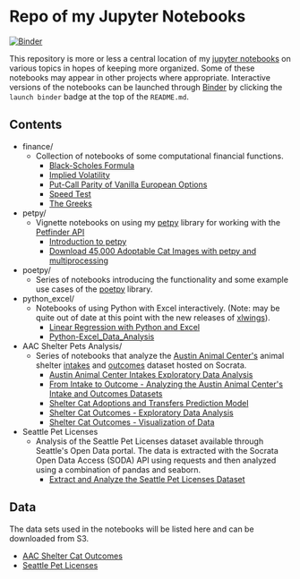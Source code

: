 # Repo of my Jupyter Notebooks

[![Binder](https://mybinder.org/badge.svg)](https://mybinder.org/v2/gh/aschleg/IPython_Notebooks/master)

This repository is more or less a central location of my [jupyter notebooks](http://jupyter.org/) on various topics in hopes of keeping more organized. Some of these notebooks may appear in other projects where appropriate. Interactive versions of the notebooks can be launched through [Binder](https://mybinder.org/) by clicking the `launch binder` badge at the top of the `README.md`.

## Contents

* finance/
	- Collection of notebooks of some computational financial functions.
		* [Black-Scholes Formula](https://github.com/aschleg/IPython_Notebooks/blob/master/finance/Black-Scholes%20Formula.ipynb)
		* [Implied Volatility](https://github.com/aschleg/IPython_Notebooks/blob/master/finance/Implied%20Volatility.ipynb)
		* [Put-Call Parity of Vanilla European Options](https://github.com/aschleg/IPython_Notebooks/blob/master/finance/Put-Call%20Parity%20of%20Vanilla%20European%20Options.ipynb)
		* [Speed Test](https://github.com/aschleg/IPython_Notebooks/blob/master/finance/Speed%20Test.ipynb)
		* [The Greeks](https://github.com/aschleg/IPython_Notebooks/blob/master/finance/The%20Greeks.ipynb)
* petpy/
	- Vignette notebooks on using my [petpy](https://github.com/aschleg/petpy) library for working with the [Petfinder API](https://www.petfinder.com/developers/api-docs)
		* [Introduction to petpy](https://github.com/aschleg/IPython_Notebooks/blob/master/petpy/Introduction%20to%20petpy.ipynb)
		* [Download 45,000 Adoptable Cat Images with petpy and multiprocessing](https://github.com/aschleg/IPython_Notebooks/blob/master/petpy/Download%2045%2C000%20Adoptable%20Cat%20Images%20with%20petpy%20and%20multiprocessing.ipynb)
* poetpy/
	- Series of notebooks introducing the functionality and some example use cases of the [poetpy](https://github.com/aschleg/poetpy) library.
* python_excel/
	- Notebooks of using Python with Excel interactively. (Note: may be quite out of date at this point with the new releases of [xlwings](https://www.xlwings.org/)).
		* [Linear Regression with Python and Excel](https://github.com/aschleg/IPython_Notebooks/blob/master/python_excel/Linear%20Regression%20with%20Python%20and%20Excel.ipynb)
		* [Python-Excel_Data_Analysis](https://github.com/aschleg/IPython_Notebooks/blob/master/python_excel/Python-Excel_Data_Analysis.ipynb)
* AAC Shelter Pets Analysis/
	- Series of notebooks that analyze the [Austin Animal Center's](http://www.austintexas.gov/department/aac) animal shelter [intakes](https://data.austintexas.gov/Health-and-Community-Services/Austin-Animal-Center-Intakes/wter-evkm) and [outcomes](https://data.austintexas.gov/Health-and-Community-Services/Austin-Animal-Center-Outcomes/9t4d-g238) dataset hosted on Socrata. 
		* [Austin Animal Center Intakes Exploratory Data Analysis](https://github.com/aschleg/IPython_Notebooks/blob/master/AAC%20Shelter%20Analysis/Austin%20Animal%20Center%20Intakes%20Exploratory%20Data%20Analysis.ipynb)
		* [From Intake to Outcome - Analyzing the Austin Animal Center's Intake and Outcomes Datasets](https://github.com/aschleg/IPython_Notebooks/blob/master/AAC%20Shelter%20Analysis/From%20Intake%20to%20Outcome%20-%20Analyzing%20the%20Austin%20Animal%20Center's%20Intake%20and%20Outcomes%20Datasets.ipynb)
		* [Shelter Cat Adoptions and Transfers Prediction Model](https://github.com/aschleg/IPython_Notebooks/blob/master/AAC%20Shelter%20Analysis/Shelter%20Cat%20Adoptions%20and%20Transfers%20Prediction%20Model.ipynb)
		* [Shelter Cat Outcomes - Exploratory Data Analysis](https://github.com/aschleg/IPython_Notebooks/blob/master/AAC%20Shelter%20Analysis/Shelter%20Cat%20Outcomes%20-%20Exploratory%20Data%20Analysis.ipynb)
		* [Shelter Cat Outcomes - Visualization of Data](https://github.com/aschleg/IPython_Notebooks/blob/master/AAC%20Shelter%20Analysis/Shelter%20Cat%20Outcomes%20-%20Visualization%20of%20Data.ipynb)
* Seattle Pet Licenses
	- Analysis of the Seattle Pet Licenses dataset available through Seattle's Open Data portal. The data is extracted with the Socrata Open Data Access (SODA) API using requests and then analyzed using a combination of pandas and seaborn.
		* [Extract and Analyze the Seattle Pet Licenses Dataset](https://github.com/aschleg/IPython_Notebooks/blob/master/Seattle%20Pet%20Licenses/Extract%20and%20Analyze%20the%20Seattle%20Pet%20Licenses%20Dataset.ipynb)

## Data

The data sets used in the notebooks will be listed here and can be downloaded from S3.

* [AAC Shelter Cat Outcomes](https://s3-us-west-2.amazonaws.com/animal-datasets/aac-shelter-outcomes/shelter+cats_data.tar.gz)
* [Seattle Pet Licenses](https://s3-us-west-2.amazonaws.com/animal-datasets/seattle-pet-licenses/seattle_pet_licenses.tar.gz)